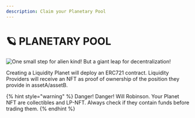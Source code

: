 ```yaml
---
description: Claim your Planetary Pool
---
```


# 🪐 PLANETARY POOL

![One small step for alien kind! But a giant leap for decentralization!](../.gitbook/assets/AdobeStock\_225664695.jpeg)

Creating a Liquidity Planet will deploy an ERC721 contract. Liquidity Providers will receive an NFT as proof of ownership of the position they provide in assetA/assetB.

{% hint style="warning" %}
Danger! Danger! Will Robinson. Your Planet NFT are collectibles and LP-NFT. Always check if they contain funds before trading them.
{% endhint %}
